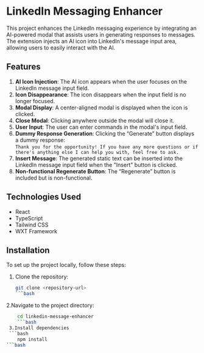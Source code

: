 # LinkedIn Messaging Enhancer

This project enhances the LinkedIn messaging experience by integrating an AI-powered modal that assists users in generating responses to messages. The extension injects an AI icon into LinkedIn's message input area, allowing users to easily interact with the AI.

## Features

1. **AI Icon Injection**: The AI icon appears when the user focuses on the LinkedIn message input field.
2. **Icon Disappearance**: The icon disappears when the input field is no longer focused.
3. **Modal Display**: A center-aligned modal is displayed when the icon is clicked.
4. **Close Modal**: Clicking anywhere outside the modal will close it.
5. **User Input**: The user can enter commands in the modal's input field.
6. **Dummy Response Generation**: Clicking the “Generate” button displays a dummy response:  
   `Thank you for the opportunity! If you have any more questions or if there's anything else I can help you with, feel free to ask.`
7. **Insert Message**: The generated static text can be inserted into the LinkedIn message input field when the "Insert" button is clicked.
8. **Non-functional Regenerate Button**: The “Regenerate” button is included but is non-functional.

## Technologies Used

- React
- TypeScript
- Tailwind CSS
- WXT Framework

## Installation

To set up the project locally, follow these steps:

1. Clone the repository:
   ```bash
   git clone <repository-url>
   ```bash
2.Navigate to the project directory:
```bash
    cd linkedin-message-enhancer
    ```bash
 3.Install dependencies
 ```bash
    npm install
```bash
